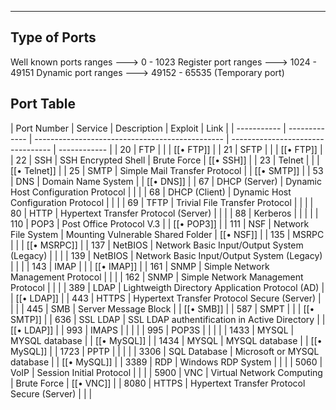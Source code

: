 --- ---

<h2>Type of Ports</h2>
Well known ports ranges        ---> 0 - 1023
Register port ranges               ---> 1024 - 49151
Dynamic port ranges               ---> 49152 - 65535 (Temporary port)

<h2>Port Table</h2>
| Port Number | Service       | Description                                     | Exploit                           | Link         |
| ----------- | ------------- | ----------------------------------------------- | --------------------------------- | ------------ |
| 20          | FTP           |                                                 |                                   | [[• FTP]]    |
| 21          | SFTP          |                                                 |                                   | [[• FTP]]    |
| 22          | SSH           | SSH Encrypted Shell                             | Brute Force                       | [[• SSH]]    |
| 23          | Telnet        |                                                 |                                   | [[• Telnet]] |
| 25          | SMTP          | Simple Mail Transfer Protocol                   |                                   | [[• SMTP]]   |
| 53          | DNS           | Domain Name System                              |                                   | [[• DNS]]    |
| 67          | DHCP (Server) | Dynamic Host Configuration Protocol             |                                   |              |
| 68          | DHCP (Client) | Dynamic Host Configuration Protocol             |                                   |              |
| 69          | TFTP          | Trivial File Transfer Protocol                  |                                   |              |
| 80          | HTTP          | Hypertext Transfer Protocol (Server)            |                                   |              |
| 88          | Kerberos      |                                                 |                                   |              |
| 110         | POP3          | Post Office Protocol V.3                        |                                   | [[• POP3]]   |
| 111         | NSF           | Network File System                             | Mounting Vulnerable Shared Folder | [[• NSF]]    |
| 135         | MSRPC         |                                                 |                                   | [[• MSRPC]]  |
| 137         | NetBIOS       | Network Basic Input/Output System (Legacy)      |                                   |              |
| 139         | NetBIOS       | Network Basic Input/Output System (Legacy)      |                                   |              |
| 143         | IMAP          |                                                 |                                   | [[• IMAP]]   |
| 161         | SNMP          | Simple Network Management Protocol                                                |                                   |              |
| 162         | SNMP          | Simple Network Management Protocol                                                |                                   |              |
| 389         | LDAP          | Lightweigth Directory Application Protocol (AD) |                                   | [[• LDAP]]   |
| 443         | HTTPS         | Hypertext Transfer Protocol Secure (Server)     |                                   |              |
| 445         | SMB           | Server Message Block                            |                                   | [[• SMB]]    |
| 587         | SMPT          |                                                 |                                   | [[• SMTP]]   |
| 636         | SSL LDAP      | SSL LDAP authentification in Active Directory   |                                   | [[• LDAP]]   |
| 993         | IMAPS         |                                                 |                                   |              |
| 995         | POP3S         |                                                 |                                   |              |
| 1433        | MYSQL         | MYSQL database                                  |                                   | [[• MySQL]]  |
| 1434        | MYSQL         | MYSQL database                                  |                                   | [[• MySQL]]  |
| 1723        | PPTP          |                                                 |                                   |              |
| 3306        | SQL Database  | Microsoft or MYSQL database                     |                                   | [[• MySQL]]  |
| 3389        | RDP           | Windows RDP System                              |                                   |              |
| 5060        | VoIP          | Session Initial Protocol                        |                                   |              |
| 5900        | VNC           | Virtual Network Computing                       | Brute Force                       | [[• VNC]]    |
| 8080        | HTTPS         | Hypertext Transfer Protocol Secure (Server)     |                                   |              |

